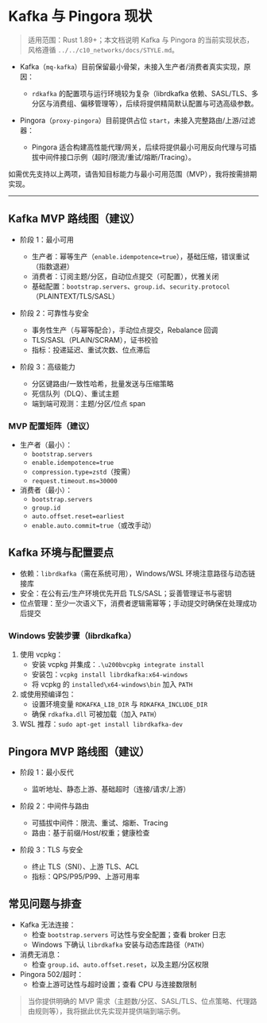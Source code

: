 # Kafka 与 Pingora 现状

> 适用范围：Rust 1.89+；本文档说明 Kafka 与 Pingora 的当前实现状态，风格遵循 `../../c10_networks/docs/STYLE.md`。

- Kafka（`mq-kafka`）目前保留最小骨架，未接入生产者/消费者真实实现，原因：
  - `rdkafka` 的配置项与运行环境较为复杂（librdkafka 依赖、SASL/TLS、多分区与消费组、偏移管理等），后续将提供精简默认配置与可选高级参数。

- Pingora（`proxy-pingora`）目前提供占位 `start`，未接入完整路由/上游/过滤器：
  - Pingora 适合构建高性能代理/网关，后续将提供最小可用反向代理与可插拔中间件接口示例（超时/限流/重试/熔断/Tracing）。

如需优先支持以上两项，请告知目标能力与最小可用范围（MVP），我将按需排期实现。

---

## Kafka MVP 路线图（建议）

- 阶段 1：最小可用
  - 生产者：幂等生产（`enable.idempotence=true`），基础压缩，错误重试（指数退避）
  - 消费者：订阅主题/分区，自动位点提交（可配置），优雅关闭
  - 基础配置：`bootstrap.servers`、`group.id`、`security.protocol`（PLAINTEXT/TLS/SASL）

- 阶段 2：可靠性与安全
  - 事务性生产（与幂等配合），手动位点提交，Rebalance 回调
  - TLS/SASL（PLAIN/SCRAM），证书校验
  - 指标：投递延迟、重试次数、位点滞后

- 阶段 3：高级能力
  - 分区键路由/一致性哈希，批量发送与压缩策略
  - 死信队列（DLQ）、重试主题
  - 端到端可观测：主题/分区/位点 span

### MVP 配置矩阵（建议）

- 生产者（最小）：
  - `bootstrap.servers`
  - `enable.idempotence=true`
  - `compression.type=zstd`（按需）
  - `request.timeout.ms=30000`
- 消费者（最小）：
  - `bootstrap.servers`
  - `group.id`
  - `auto.offset.reset=earliest`
  - `enable.auto.commit=true`（或改手动）

## Kafka 环境与配置要点

- 依赖：`librdkafka`（需在系统可用），Windows/WSL 环境注意路径与动态链接库
- 安全：在公有云/生产环境优先开启 TLS/SASL；妥善管理证书与密钥
- 位点管理：至少一次语义下，消费者逻辑需幂等；手动提交时确保在处理成功后提交

### Windows 安装步骤（librdkafka）

1. 使用 vcpkg：
   - 安装 vcpkg 并集成：`.\u200bvcpkg integrate install`
   - 安装包：`vcpkg install librdkafka:x64-windows`
   - 将 vcpkg 的 `installed\x64-windows\bin` 加入 `PATH`
2. 或使用预编译包：
   - 设置环境变量 `RDKAFKA_LIB_DIR` 与 `RDKAFKA_INCLUDE_DIR`
   - 确保 `rdkafka.dll` 可被加载（加入 `PATH`）
3. WSL 推荐：`sudo apt-get install librdkafka-dev`

## Pingora MVP 路线图（建议）

- 阶段 1：最小反代
  - 监听地址、静态上游、基础超时（连接/请求/上游）

- 阶段 2：中间件与路由
  - 可插拔中间件：限流、重试、熔断、Tracing
  - 路由：基于前缀/Host/权重；健康检查

- 阶段 3：TLS 与安全
  - 终止 TLS（SNI）、上游 TLS、ACL
  - 指标：QPS/P95/P99、上游可用率

## 常见问题与排查

- Kafka 无法连接：
  - 检查 `bootstrap.servers` 可达性与安全配置；查看 broker 日志
  - Windows 下确认 `librdkafka` 安装与动态库路径（`PATH`）
- 消费无消息：
  - 检查 `group.id`、`auto.offset.reset`，以及主题/分区权限
- Pingora 502/超时：
  - 检查上游可达性与超时设置；查看 CPU 与连接数限制

> 当你提供明确的 MVP 需求（主题数/分区、SASL/TLS、位点策略、代理路由规则等），我将据此优先实现并提供端到端示例。
